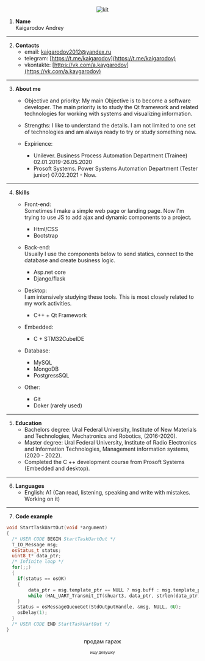 <div align="center">
  <img src="https://i.ibb.co/VvDgY2w/tempsnip.png" style="border-radius:10%" alt="kit" title="Yeap, It's me"/>
</div>

1. **Name**  
    Kaigarodov Andrey
    
---
2. **Contacts**
   - email: [kaigarodov2012@yandex.ru](kaigarodov2012@yandex.ru)
   - telegram: [https://t.me/kaigarodov](https://t.me/kaigarodov)
   - vkontakte: [https://vk.com/a.kaygarodov](https://vk.com/a.kaygarodov)
   
---
3. **About me**
   - Objective and priority: My main Objective is to become a software developer. The main priority is to study the Qt framework and related technologies for working with systems and visualizing information.

   - Strengths: I like to understand the details. I am not limited to one set of technologies and am always ready to try or study something new.

   - Expirience:
     - Unilever. Business Process Automation Department (Trainee) 02.01.2019-26.05.2020
     - Prosoft Systems. Power Systems Automation Department (Tester junior) 07.02.2021 - Now.
     
---
4. **Skills**
   - Front-end:  
     Sometimes I make a simple web page or landing page. Now I'm trying to use JS to add ajax and dynamic components to a project.
     - Html/CSS
     - Bootstrap

   - Back-end:  
     Usually I use the components below to send statics, connect to the database and create business logic.
     - Asp.net core
     - Django/flask

   - Desktop:  
     I am intensively studying these tools. This is most closely related to my work activities.
     - C++ + Qt Framework

   - Embedded:  
     - C + STM32CubeIDE

   - Database:  
     - MySQL
     - MongoDB
     - PostgressSQL

   - Other:  
     - Git
     - Doker (rarely used)

---
5. **Education**
   - Bachelors degree: Ural Federal University, Institute of New Materials and Technologies, Mechatronics and Robotics, (2016-2020).
   - Master degree: Ural Federal University, Institute of Radio Electronics and Information Technologies, Management information systems, (2020 - 2022).
   - Completed the C ++ development course from Prosoft Systems (Embedded and desktop).

---
6. **Languages**
   - English: A1 (Can read, listening, speaking and write with mistakes. Working on it)

---
7. **Code example**

```cpp
void StartTaskUartOut(void *argument)
{
  /* USER CODE BEGIN StartTaskUartOut */
  T_IO_Message msg;
  osStatus_t status;
  uint8_t* data_ptr;
  /* Infinite loop */
  for(;;)
  {
	if(status == osOK)
	{
	    data_ptr = msg.template_ptr == NULL ? msg.buff : msg.template_ptr;
	    while (HAL_UART_Transmit_IT(&huart3, data_ptr, strlen(data_ptr))==HAL_BUSY);
	}
	status = osMessageQueueGet(StdOutputHandle, &msg, NULL, 0U);
	osDelay(1);
  }
  /* USER CODE END StartTaskUartOut */
}
```
<p align="center">продам гараж</p>
<p style="font-size: 10px; text-align: center;">ищу девушку</p>


